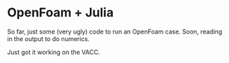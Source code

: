OpenFoam + Julia
================

So far, just some (very ugly) code to run an OpenFoam case.
Soon, reading in the output to do numerics.

Just got it working on the VACC.

